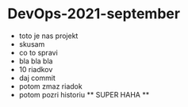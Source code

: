 # DevOps-2021-september
* toto je nas projekt
* skusam
 * co to spravi 
 * bla bla bla
 * 10 riadkov
 * daj commit
 * potom zmaz riadok
 * potom pozri historiu
** SUPER HAHA **
